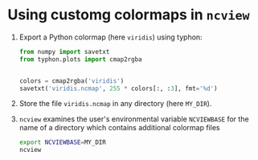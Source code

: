 # Using customg colormaps in ``ncview``

1. Export a Python colormap (here ``viridis``) using typhon:

   ```python
   from numpy import savetxt
   from typhon.plots import cmap2rgba


   colors = cmap2rgba('viridis')
   savetxt('viridis.ncmap', 255 * colors[:, :3], fmt='%d')
   ```

2. Store the file ``viridis.ncmap`` in any directory (here ``MY_DIR``).

3. ``ncview`` examines the user's environmental variable ``NCVIEWBASE``
   for the name of a directory which contains additional colormap files

   ```bash
   export NCVIEWBASE=MY_DIR
   ncview
   ```
